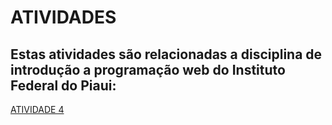 <html>
<head>
	<title>ATIVIDADES PROGRAMAÇÃO WEB</title>
	<meta charset="utf-8">
</head>
<body>
	<h1><b>ATIVIDADES</b></h1>
	<h2>Estas atividades são relacionadas a disciplina de introdução a programação web do Instituto Federal do Piaui:</h2>
	<a href="ATIVIDADE4/index.html">ATIVIDADE 4</a>
</body>
</html>